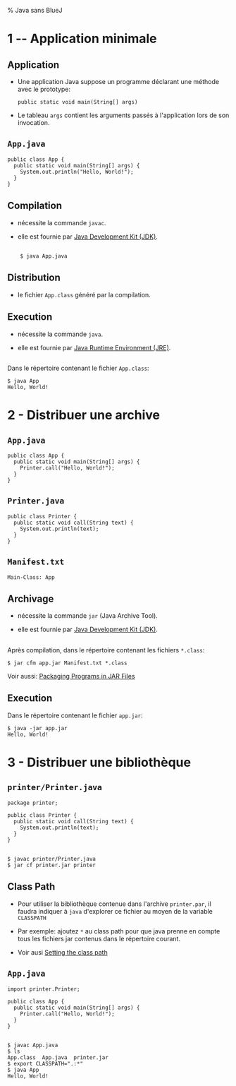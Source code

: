 % Java sans BlueJ

1 -- Application minimale
================================================================================

Application
--------------------------------------------------------------------------------

  - Une application Java suppose un programme déclarant une méthode avec le 
    prototype:

        public static void main(String[] args)

   - Le tableau `args` contient les arguments passés à l'application lors de
     son invocation.


<i class="far fa-file-code"></i> `App.java`
--------------------------------------------------------------------------------

    public class App {
      public static void main(String[] args) {
        System.out.println("Hello, World!");
      }
    }

Compilation
--------------------------------------------------------------------------------

  - nécessite la commande `javac`.

  - elle est fournie par [Java Development Kit (JDK)](https://en.wikipedia.org/wiki/Java_Development_Kit).


<i class="fas fa-terminal"></i>
--------------------------------------------------------------------------------

        $ java App.java

Distribution
--------------------------------------------------------------------------------

  - le fichier `App.class` généré par la compilation.

<i class="fas fa-cog"></i> Execution
--------------------------------------------------------------------------------

  - nécessite la commande `java`.

  - elle est fournie par [Java Runtime Environment (JRE)](https://en.wikipedia.org/wiki/Java_virtual_machine#Execution_environment).

<i class="fas fa-terminal"></i>
--------------------------------------------------------------------------------

Dans le répertoire contenant le fichier `App.class`:

    $ java App   
    Hello, World!

2 - Distribuer une archive
================================================================================


<i class="far fa-file-code"></i> `App.java`
--------------------------------------------------------------------------------

    public class App {
      public static void main(String[] args) {
        Printer.call("Hello, World!");
      }
    }


<i class="far fa-file-code"></i> `Printer.java`
--------------------------------------------------------------------------------

    public class Printer {
      public static void call(String text) {
        System.out.println(text);
      }
    }


<i class="far fa-file-code"></i> `Manifest.txt`
--------------------------------------------------------------------------------

    Main-Class: App

Archivage
--------------------------------------------------------------------------------

  - nécessite la commande `jar` (Java Archive Tool).

  - elle est fournie par [Java Development Kit (JDK)](https://en.wikipedia.org/wiki/Java_Development_Kit).


<i class="fas fa-terminal"></i>
--------------------------------------------------------------------------------

Après compilation, dans le répertoire contenant les fichiers `*.class`:

    $ jar cfm app.jar Manifest.txt *.class   


Voir aussi: [Packaging Programs in JAR Files](https://docs.oracle.com/javase/tutorial/deployment/jar/index.html)



<i class="fas fa-cog"></i> Execution
--------------------------------------------------------------------------------

Dans le répertoire contenant le fichier `app.jar`:

    $ java -jar app.jar   
    Hello, World!

3 - Distribuer une bibliothèque
================================================================================


<i class="far fa-file-code"></i> `printer/Printer.java`
--------------------------------------------------------------------------------

    package printer;

    public class Printer {
      public static void call(String text) {
        System.out.println(text);
      }
    }

<i class="fas fa-terminal"></i>
--------------------------------------------------------------------------------

    $ javac printer/Printer.java
    $ jar cf printer.jar printer


Class Path
--------------------------------------------------------------------------------

  - Pour utiliser la bibliothèque contenue dans l'archive `printer.par`, 
    il faudra indiquer à `java` d'explorer ce fichier au moyen de la
    variable `CLASSPATH`

  - Par exemple: ajoutez `*` au class path pour que java prenne en compte 
    tous les fichiers jar contenus dans le répertoire courant.

  - Voir ausi [Setting the class path](https://docs.oracle.com/javase/7/docs/technotes/tools/windows/classpath.html)


<i class="far fa-file-code"></i> `App.java`
--------------------------------------------------------------------------------

    import printer.Printer;

    public class App {
      public static void main(String[] args) {
        Printer.call("Hello, World!");
      }
    }

<i class="fas fa-terminal"></i>
--------------------------------------------------------------------------------

    $ javac App.java
    $ ls
    App.class  App.java  printer.jar
    $ export CLASSPATH=".:*"
    $ java App 
    Hello, World!

<style>

.reveal section img {
  border:0;
  height:50vh;
  width:auto;

}

.reveal section img.medium {
  border:0;
  max-width:50vh;
}

.reveal section img.icon {
  display:inline;
  border:0;
  width:1em;
  margin:0em;
  box-shadow:none;
  vertical-align:-10%;
}

.reveal code {
  font-family: Inconsolata, monospace;
}

.reveal pre code {
  font-size: 1.5em;
  line-height: 1.5em;
  /* max-height: 80wh; won't work, overriden */
}

input {
  font-family: "Source Sans Pro", Helvetica, sans-serif;
  font-size: 42px;
  line-height: 54.6px;
}

</style>

<link href="https://fonts.googleapis.com/css?family=Inconsolata:400,700" rel="stylesheet"> 

<!--
<link href="https://cdnjs.cloudflare.com/ajax/libs/font-awesome/4.7.0/css/font-awesome.css" rel="stylesheet">
 -->
<link rel="stylesheet" href="https://use.fontawesome.com/releases/v5.8.2/css/all.css" integrity="sha384-oS3vJWv+0UjzBfQzYUhtDYW+Pj2yciDJxpsK1OYPAYjqT085Qq/1cq5FLXAZQ7Ay" crossorigin="anonymous">